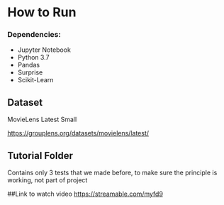 # How to Run

### Dependencies: 
 - Jupyter Notebook
 - Python 3.7
 - Pandas
 - Surprise 
 - Scikit-Learn

## Dataset

MovieLens Latest Small

https://grouplens.org/datasets/movielens/latest/

## Tutorial Folder

Contains only 3 tests that we made before, 
to make sure the principle is working, not part of project

##Link to watch video
https://streamable.com/myfd9

